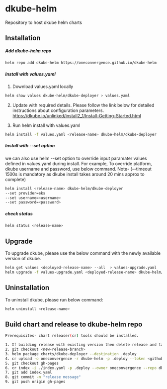 # dkube-helm
Repository to host dkube helm charts

## Installation
##### Add dkube-helm repo
```bash
helm repo add dkube-helm https://oneconvergence.github.io/dkube-helm
```
##### Install with values.yaml
1. Download values.yaml locally
```bash
helm show values dkube-helm/dkube-deployer > values.yaml
```
2. Update with required details. Please follow the link below for detailed instructions about configuration parameters.
https://dkube.io/unlinked/install2_1/Install-Getting-Started.html

3. Run helm install with values.yaml
```bash
helm install -f values.yaml <release-name> dkube-helm/dkube-deployer
```	

##### Install with --set option
we can also use helm --set option to override input paramater values defined in values.yaml during install.
For example, To override platform, dkube username and password, use below command.
Note- (--timeout 1500s is mandatory as dkube install takes around 20 mins approx to complete)
```bash
helm install <release-name> dkube-helm/dkube-deployer
--set provider=eks
--set username=<username>
--set password=<password>
```

##### check status
```bash
helm status <release-name>
```

## Upgrade
To upgrade dkube, please use the below command with the newly available version of dkube.
```bash
helm get values <deployed-release-name> --all  > values-upgrade.yaml
helm upgrade -f values-upgrade.yaml <deployed-release-name> dkube-helm/dkube-deployer --set version=<vew-dkube-version> --timeout 1500s
```

## Uninstallation
To uninstall dkube, please run below command:
```bash
helm uninstall <release-name>
```

## Build chart and release to dkube-helm repo
```bash
Prerequisites- chart releaser(cr) tools should be installed.

1. If building release with existing version then delete release and tag from github first.
2. git checkout <new-release-branch>
3. helm package charts/dkube-deployer --destination .deploy
4. cr upload -o oneconvergence -r dkube-helm -p .deploy --token <github-token>
5. git checkout gh-pages
6. cr index -i ./index.yaml -p .deploy --owner oneconvergence --repo dkube-helm
7. git add index.yaml
8. git commit -m "release message"
9. git push origin gh-pages
```